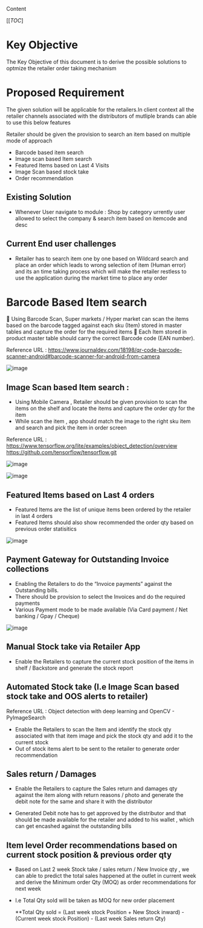 
Content

[[_TOC_]


# Key Objective
The Key Objective of this document is to derive the possible solutions to optmize the retailer order taking mechanism 

# Proposed Requirement
The given solution will be applicable for the retailers.In client context all the retailer channels associated with the distributors of mutliple brands can able to use this below features

Retailer should be given the provision to search an item based on multiple mode of approach

   * Barcode based item search
   * Image scan based Item search 
   * Featured Items based on Last 4 Visits
   * Image Scan based stock take 
   * Order recommendation 

## Existing Solution
   * Whenever User navigate to module : Shop by category urrently user allowed to select the company & search item based on itemcode and desc 

## Current End user challenges
   * Retailer has to search item one by one based on Wildcard search and place an order which leads to wrong selection of item (Human error) and its an time taking process which will make the retailer restless to use the application during the market time to place any order

# Barcode Based Item search
	Using Barcode Scan, Super markets / Hyper market can scan the items based on the barcode tagged against each sku (Item) stored in master tables and capture the order for the required items 
	Each Item stored in product master table should carry the correct Barcode code (EAN number).
    
Reference URL : 
    https://www.journaldev.com/18198/qr-code-barcode-scanner-android#barcode-scanner-for-android-from-camera


![image](https://user-images.githubusercontent.com/84070217/118224744-627c9c00-b4a1-11eb-8f67-8be745e5022f.png)

## Image Scan based Item search : 

  *	Using Mobile Camera , Retailer should be given provision to scan the items on the shelf and  locate the items and capture the order qty for the item 
  * While scan the item , app should match the image to the right sku item and search and pick the item in order screen 
  
Reference URL : 
https://www.tensorflow.org/lite/examples/object_detection/overview 
https://github.com/tensorflow/tensorflow.git 
 
 ![image](https://user-images.githubusercontent.com/84070217/118225482-dd928200-b4a2-11eb-840e-77cd16b654c1.png)

![image](https://user-images.githubusercontent.com/84070217/118225501-e71bea00-b4a2-11eb-95d9-108e436213d7.png)

## Featured Items based on Last 4 orders 
  * Featured Items are the list of  unique items been ordered by the retailer in last 4 orders 
  * Featured Items should also show recommended the order qty based on previous order statisitics 

![image](https://user-images.githubusercontent.com/84070217/118225863-7fb26a00-b4a3-11eb-95fb-6d5af77f17bb.png)


## Payment Gateway for Outstanding Invoice collections
 
  * Enabling the Retailers to do the “Invoice payments” against the Outstanding bills.
  * There should be provision to select the Invoices and do the required payments 
  *	Various Payment mode to be made available (Via Card payment / Net banking / Gpay / Cheque)

![image](https://user-images.githubusercontent.com/84070217/118225886-880aa500-b4a3-11eb-86fa-9cc26453f4bb.png)

## Manual Stock take via Retailer App
  * Enable the Retailers to capture the current stock position of the items in shelf / Backstore and generate the stock report 

## Automated Stock take (I.e Image Scan based stock take and OOS alerts to retailer)
Reference URL :
Object detection with deep learning and OpenCV - PyImageSearch

 * Enable the Retailers to scan the Item and identify the stock qty associated with that item image and pick the stock qty and add it to the current stock 
 * Out of stock items alert to be sent to the retailer to generate order recommendation
 
## Sales return / Damages 
  * Enable the Retailers to capture the Sales return and damages qty against the item along with return reasons / photo and generate the debit note for the same and share it with the distributor

 * Generated Debit note has to get  approved by the distributor and that should be made available for the retailer and added to his wallet , which can get  encashed against the outstanding bills 

## Item level Order recommendations based on current stock position & previous order qty
  * Based on Last 2 week Stock take / sales return / New Invoice qty , we can able to predict the total sales happened at the outlet in current week  and derive the Minimum order Qty (MOQ) as order recommendations for next week 

 * I.e Total Qty sold will be taken as MOQ for new order placement  

    **Total Qty sold = (Last week stock Position + New Stock inward) - (Current week stock Position) - (Last week Sales return Qty)
